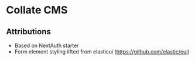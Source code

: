 # Collate CMS

## Attributions

- Based on NextAuth starter
- Form element styling lifted from elasticui (https://github.com/elastic/eui)
